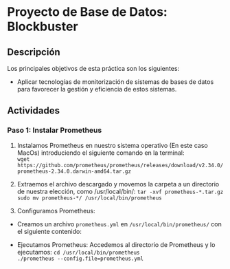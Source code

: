 # Proyecto de Base de Datos: Blockbuster

## Descripción
Los principales objetivos de esta práctica son los siguientes:
- Aplicar tecnologías de monitorización de sistemas de bases de datos para favorecer la gestión y eficiencia de estos sistemas.

## Actividades

### Paso 1: Instalar Prometheus
1. Instalamos Prometheus en nuestro sistema operativo (En este caso MacOs) introduciendo el siguiente comando en la terminal:  
`wget https://github.com/prometheus/prometheus/releases/download/v2.34.0/prometheus-2.34.0.darwin-amd64.tar.gz`

2. Extraemos el archivo descargado y movemos la carpeta a un directorio de nuestra elección, como /usr/local/bin/:
`tar -xvf prometheus-*.tar.gz`  
`sudo mv prometheus-*/ /usr/local/bin/prometheus`

3. Configuramos Prometheus:

- Creamos un archivo `prometheus.yml` en `/usr/local/bin/prometheus/` con el siguiente contenido:

- Ejecutamos Prometheus:
Accedemos al directorio de Prometheus y lo ejecutamos:
`cd /usr/local/bin/prometheus`  
`./prometheus --config.file=prometheus.yml`